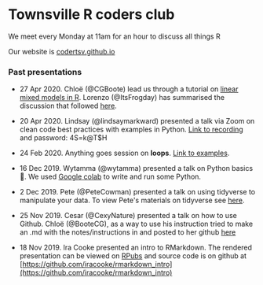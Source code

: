 # Townsville R coders club

We meet every Monday at 11am for an hour to discuss all things R

Our website is [codertsv.github.io](https://codertsv.github.io)

### Past presentations

- 27 Apr 2020. Chloë (@CGBoote) lead us through a tutorial on [linear mixed models in R](https://ourcodingclub.github.io/tutorials/mixed-models/). Lorenzo (@ItsFrogday) has summarised the discussion that followed [here](https://codertsv.github.io/LMMs).

- 20 Apr 2020. Lindsay (@lindsaymarkward) presented a talk via Zoom on clean code best practices with examples in Python. [Link to recording](https://jcu.zoom.us/rec/share/2cl_JqjN3z1JZY3zzHOAYIUGR6riaaa803QWrvcFykkmKbn0t4Tmfb0OHwczcVpu) and password: 4S=k@T$H

- 24 Feb 2020. Anything goes session on **loops**. [Link to examples](https://codertsv.github.io/loops).

- 16 Dec 2019. Wytamma (@wytamma) presented a talk on Python basics 🐍. We used [Google colab](https://colab.research.google.com/notebooks/basic_features_overview.ipynb) to write and run some Python.

- 2 Dec 2019. Pete (@PeteCowman) presented a talk on using tidyverse to manipulate your data. To view Pete's materials on tidyverse see [here](https://github.com/PeteCowman/tidyverse_demo).

- 25 Nov 2019. Cesar (@CexyNature) presented a talk on how to use Github. Chloë (@BooteCG), as a way to use his instruction tried to make an .md with the notes/instructions in and posted to her github [here](https://github.com/BooteCG/Using-Git-theBasics)

- 18 Nov 2019.  Ira Cooke presented an intro to RMarkdown. The rendered presentation can be viewed on [RPubs](http://rpubs.com/iracooke/rmarkdown_intro) and source code is on github at [https://github.com/iracooke/rmarkdown_intro](https://github.com/iracooke/rmarkdown_intro)
